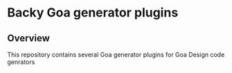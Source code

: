 # Backy Goa generator plugins

## Overview
This repository contains several Goa generator plugins for Goa Design code genrators
